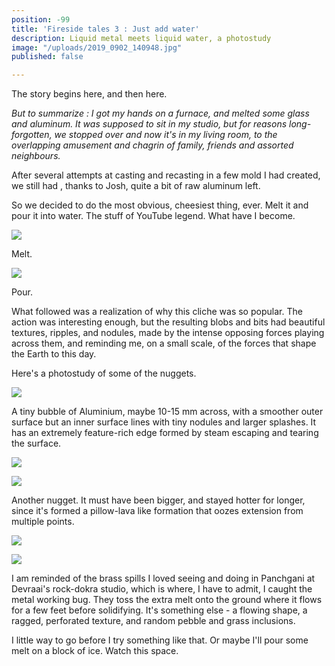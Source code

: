 ```yaml
---
position: -99
title: 'Fireside tales 3 : Just add water'
description: Liquid metal meets liquid water, a photostudy
image: "/uploads/2019_0902_140948.jpg"
published: false

---
```

The story begins here, and then here.

_But to summarize : I got my hands on a furnace, and melted some glass and aluminum. It was supposed to sit in my studio, but for reasons long-forgotten, we stopped over and now it's in my living room, to the overlapping amusement and chagrin of family, friends and assorted neighbours._

After several attempts at casting and recasting in a few mold I had created, we still had , thanks to Josh, quite a bit of raw aluminum left.

So we decided to do the most obvious, cheesiest thing, ever. Melt it and pour it into water. The stuff of YouTube legend. What have I become.

![](/uploads/2019_0831_230452.jpg)

Melt.

![](/uploads/2019_0831_231911.jpg)

Pour.

What followed was a realization of why this cliche was so popular. The action was interesting enough, but the resulting blobs and bits had beautiful textures, ripples, and nodules, made by the intense opposing forces playing across them, and reminding me, on a small scale, of the forces that shape the Earth to this day.

Here's a photostudy of some of the nuggets.

![](/uploads/2019_0902_150054.jpg)

A tiny bubble of Aluminium, maybe 10-15 mm across, with a smoother outer surface but an inner surface lines with tiny nodules and larger splashes. It has an extremely feature-rich edge formed by steam escaping and tearing the surface.

![](/uploads/2019_0902_141058.jpg)

![](/uploads/2019_0902_140724.jpg)

Another nugget. It must have been bigger, and stayed hotter for longer, since it's formed a pillow-lava like formation that oozes extension from multiple points.

![](/uploads/2019_0902_150625.jpg)

![](/uploads/2019_0902_140948.jpg)

I am reminded of the brass spills I loved seeing and doing in Panchgani at Devraai's rock-dokra studio, which is where, I have to admit, I caught the metal working bug. They toss the extra melt onto the ground where it flows for a few feet before solidifying. It's something else - a flowing shape, a ragged, perforated texture, and random pebble and grass inclusions.

I little way to go before I try something like that. Or maybe I'll pour some melt on a block of ice. Watch this space.